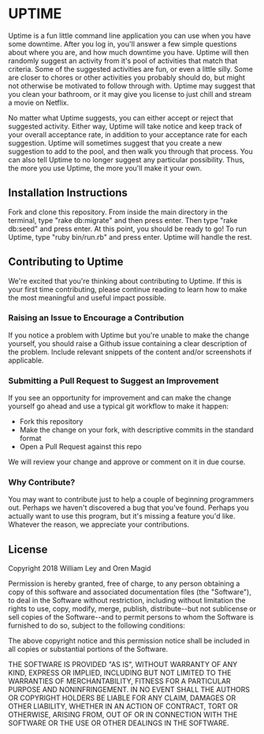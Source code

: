 # UPTIME

Uptime is a fun little command line application you can use when you have some downtime. After you log in, you'll answer a few simple questions about where you are, and how much downtime you have. Uptime will then randomly suggest an activity from it's pool of activities that match that criteria. Some of the suggested activities are fun, or even a little silly. Some are closer to chores or other activities you probably should do, but might not otherwise be motivated to follow through with. Uptime may suggest that you clean your bathroom, or it may give you license to just chill and stream a movie on Netflix.

No matter what Uptime suggests, you can either accept or reject that suggested activity. Either way, Uptime will take notice and keep track of your overall acceptance rate, in addition to your acceptance rate for each suggestion. Uptime will sometimes suggest that you create a new suggestion to add to the pool, and then walk you through that process. You can also tell Uptime to no longer suggest any particular possibility. Thus, the more you use Uptime, the more you'll make it your own.

## Installation Instructions

Fork and clone this repository. From inside the main directory in the terminal, type "rake db:migrate" and then press enter. Then type "rake db:seed" and press enter. At this point, you should be ready to go! To run Uptime, type "ruby bin/run.rb" and press enter. Uptime will handle the rest.

## Contributing to Uptime

We're excited that you're thinking about contributing to Uptime. If this is your first time contributing, please continue reading to learn how to make the most meaningful and useful impact possible.

### Raising an Issue to Encourage a Contribution

If you notice a problem with Uptime but you're unable to make the change
yourself, you should raise a Github issue containing a clear description of the
problem. Include relevant snippets of the content and/or screenshots if applicable.

### Submitting a Pull Request to Suggest an Improvement

If you see an opportunity for improvement and can make the change yourself go
ahead and use a typical git workflow to make it happen:

* Fork this repository
* Make the change on your fork, with descriptive commits in the standard format
* Open a Pull Request against this repo

We will review your change and approve or comment on it in due
course.

### Why Contribute?

You may want to contribute just to help a couple of beginning programmers out. Perhaps we haven't discovered a bug that you've found. Perhaps you actually want to use this program, but it's missing a feature you'd like. Whatever the reason, we appreciate your contributions.

## License

Copyright 2018 William Ley and Oren Magid

Permission is hereby granted, free of charge, to any person obtaining a copy of this software and associated documentation files (the "Software"), to deal in the Software without restriction, including without limitation the rights to use, copy, modify, merge, publish, distribute--but not sublicense or sell copies of the Software--and to permit persons to whom the Software is furnished to do so, subject to the following conditions:

The above copyright notice and this permission notice shall be included in all copies or substantial portions of the Software.

THE SOFTWARE IS PROVIDED "AS IS", WITHOUT WARRANTY OF ANY KIND, EXPRESS OR IMPLIED, INCLUDING BUT NOT LIMITED TO THE WARRANTIES OF MERCHANTABILITY, FITNESS FOR A PARTICULAR PURPOSE AND NONINFRINGEMENT. IN NO EVENT SHALL THE AUTHORS OR COPYRIGHT HOLDERS BE LIABLE FOR ANY CLAIM, DAMAGES OR OTHER LIABILITY, WHETHER IN AN ACTION OF CONTRACT, TORT OR OTHERWISE, ARISING FROM, OUT OF OR IN CONNECTION WITH THE SOFTWARE OR THE USE OR OTHER DEALINGS IN THE SOFTWARE.
